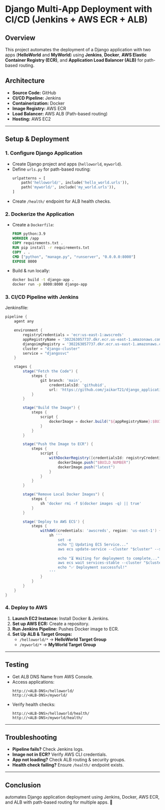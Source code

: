 # Django Multi-App Deployment with CI/CD (Jenkins + AWS ECR + ALB)

## Overview
This project automates the deployment of a Django application with two apps (**HelloWorld** and **MyWorld**) using **Jenkins**, **Docker**, **AWS Elastic Container Registry (ECR)**, and **Application Load Balancer (ALB)** for path-based routing.

## Architecture
- **Source Code:** GitHub  
- **CI/CD Pipeline:** Jenkins  
- **Containerization:** Docker  
- **Image Registry:** AWS ECR  
- **Load Balancer:** AWS ALB (Path-based routing)  
- **Hosting:** AWS EC2  

---

## Setup & Deployment

### 1. Configure Django Application
- Create Django project and apps (`helloworld`, `myworld`).
- Define `urls.py` for path-based routing:
  ```python
  urlpatterns = [
      path('helloworld/', include('hello_world.urls')),
      path('myworld/', include('my_world.urls')),
  ]
  ```
- Create `/health/` endpoint for ALB health checks.

### 2. Dockerize the Application
- Create a `Dockerfile`:
  ```dockerfile
  FROM python:3.9
  WORKDIR /app
  COPY requirements.txt .
  RUN pip install -r requirements.txt
  COPY . .
  CMD ["python", "manage.py", "runserver", "0.0.0.0:8000"]
  EXPOSE 8000
  ```
- Build & run locally:
  ```sh
  docker build -t django-app .
  docker run -p 8000:8000 django-app
  ```

### 3. CI/CD Pipeline with Jenkins
Jenkinsfile:
```groovy
pipeline {
    agent any

    environment {
        registryCredentials = 'ecr:us-east-1:awscreds'
        appRegistryName = '302263057737.dkr.ecr.us-east-1.amazonaws.com/djangoimg'
        djangoimgRegistry = '302263057737.dkr.ecr.us-east-1.amazonaws.com'
        cluster = "django-cluster"
        service = "djangosvc"
    }

    stages {
        stage("Fetch the Code") {
            steps {
                git branch: 'main',
                    credentialsId: 'githubid',
                    url: 'https://github.com/jaikarT21/django_application.git'
            }
        }

        stage("Build the Image") {
            steps {
                script {
                    dockerImage = docker.build("${appRegistryName}:$BUILD_NUMBER", ".")
                }
            }
        }

        stage("Push the Image to ECR") {
            steps {
                script {
                    withDockerRegistry([credentialsId: registryCredentials, url: "https://${djangoimgRegistry}"]) {
                        dockerImage.push("$BUILD_NUMBER")
                        dockerImage.push("latest")
                    }
                }
            }
        }

        stage("Remove Local Docker Images") {
            steps {
                sh 'docker rmi -f $(docker images -q) || true'
            }
        }

        stage('Deploy to AWS ECS') {
            steps {
                withAWS(credentials: 'awscreds', region: 'us-east-1') {
                    sh '''
                        set -e
                        echo "🚀 Updating ECS Service..."
                        aws ecs update-service --cluster "$cluster" --service "$service" --force-new-deployment
                        
                        echo "⏳ Waiting for deployment to complete..."
                        aws ecs wait services-stable --cluster "$cluster" --services "$service"
                        echo "✅ Deployment successful!"
                    '''
                }
            }
        }
    }
}


```

### 4. Deploy to AWS
1. **Launch EC2 Instance:** Install Docker & Jenkins.
2. **Set up AWS ECR:** Create a repository.
3. **Run Jenkins Pipeline:** Pushes Docker image to ECR.
4. **Set Up ALB & Target Groups:**
   - `/helloworld/*` → **HelloWorld Target Group**
   - `/myworld/*` → **MyWorld Target Group**

---

## Testing
- Get ALB DNS Name from AWS Console.
- Access applications:
  ```
  http://<ALB-DNS>/helloworld/
  http://<ALB-DNS>/myworld/
  ```
- Verify health checks:
  ```
  http://<ALB-DNS>/helloworld/health/
  http://<ALB-DNS>/myworld/health/
  ```

---

## Troubleshooting
- **Pipeline fails?** Check Jenkins logs.
- **Image not in ECR?** Verify AWS CLI credentials.
- **App not loading?** Check ALB routing & security groups.
- **Health check failing?** Ensure `/health/` endpoint exists.

---

## Conclusion
automates Django application deployment using Jenkins, Docker, AWS ECR, and ALB with path-based routing for multiple apps. 🚀

